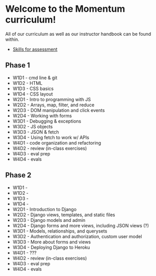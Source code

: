 # Welcome to the Momentum curriculum!

All of our curriculum as well as our instructor handbook can be found within.

* [Skills for assessment](skills.md)

## Phase 1

* W1D1 - cmd line & git
* W1D2 - HTML
* W1D3 - CSS basics
* W1D4 - CSS layout
* W2D1 - Intro to programming with JS
* W2D2 - Arrays, map, filter, and reduce
* W2D3 - DOM manipulation and click events
* W2D4 - Working with forms
* W3D1 - Debugging & exceptions
* W3D2 - JS objects
* W3D3 - JSON & fetch
* W3D4 - Using fetch to work w/ APIs
* W4D1 - code organization and refactoring
* W4D2 - review (in-class exercises)
* W4D3 - eval prep
* W4D4 - evals

## Phase 2

* W1D1 - 
* W1D2 - 
* W1D3 - 
* W1D4 - 
* W2D1 - Introduction to Django
* W2D2 - Django views, templates, and static files
* W2D3 - Django models and admin
* W2D4 - Django forms and more views, including JSON views (?)
* W3D1 - Models, relationships, and querysets
* W3D2 - Authentication and authorization, custom user model
* W3D3 - More about forms and views
* W3D4 - Deploying Django to Heroku
* W4D1 - ???
* W4D2 - review (in-class exercises)
* W4D3 - eval prep
* W4D4 - evals
